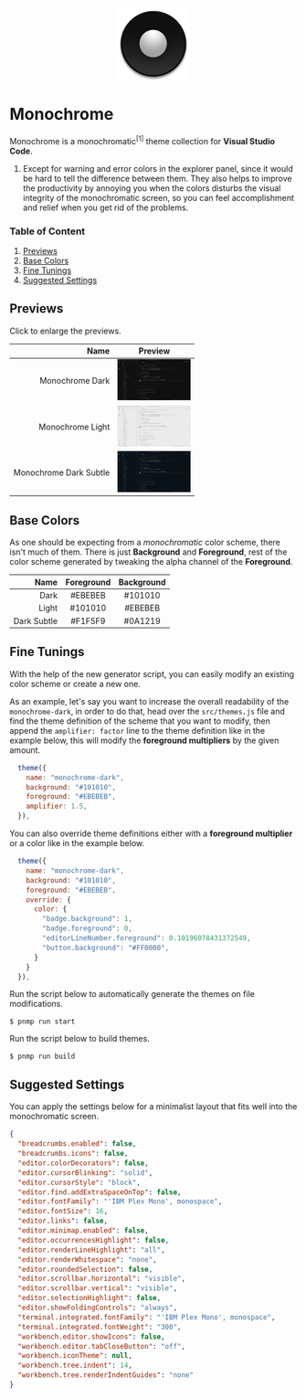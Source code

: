 <p align="center">
  <img src="./icon.png" width="128"/>
</p>

# Monochrome

Monochrome is a monochromatic<sup>[1]</sup> theme collection for **Visual Studio Code**.

1. Except for warning and error colors in the explorer panel, since it would be hard to tell the difference between them. They also helps to improve the productivity by annoying you when the colors disturbs the visual integrity of the monochromatic screen, so you can feel accomplishment and relief when you get rid of the problems.

### Table of Content

1. [Previews](#previews)
2. [Base Colors](#base-colors)
3. [Fine Tunings](#fine-tunings)
4. [Suggested Settings](#suggested-settings)

## Previews

Click to enlarge the previews.

|                   Name | Preview                                                                                              |
| ---------------------: | ---------------------------------------------------------------------------------------------------- |
|        Monochrome Dark | [<img src="./preview/monochrome-dark.png" width="128">](./preview/monochrome-dark.png)               |
|       Monochrome Light | [<img src="./preview/monochrome-light.png" width="128">](./preview/monochrome-light.png)             |
| Monochrome Dark Subtle | [<img src="./preview/monochrome-dark-subtle.png" width="128">](./preview/monochrome-dark-subtle.png) |

## Base Colors

As one should be expecting from a _monochromatic_ color scheme, there isn't much of them. There is just **Background** and **Foreground**, rest of the color scheme generated by tweaking the alpha channel of the **Foreground**.

|        Name | Foreground | Background |
| ----------: | :--------: | :--------: |
|        Dark |  #EBEBEB   |  #101010   |
|       Light |  #101010   |  #EBEBEB   |
| Dark Subtle |  #F1F5F9   |  #0A1219   |

## Fine Tunings

With the help of the new generator script, you can easily modify an existing color scheme or create a new one.

As an example, let's say you want to increase the overall readability of the `monochrome-dark`, in order to do that, head over the `src/themes.js` file and find the theme definition of the scheme that you want to modify, then append the `amplifier: factor` line to the theme definition like in the example below, this will modify the **foreground multipliers** by the given amount.

```javascript
  theme({
    name: "monochrome-dark",
    background: "#101010",
    foreground: "#EBEBEB",
    amplifier: 1.5,
  }),
```

You can also override theme definitions either with a **foreground multiplier** or a color like in the example below.

```javascript
  theme({
    name: "monochrome-dark",
    background: "#101010",
    foreground: "#EBEBEB",
    override: {
      color: {
        "badge.background": 1,
        "badge.foreground": 0,
        "editorLineNumber.foreground": 0.10196078431372549,
        "button.background": "#FF0000",
      }
    }
  }),
```

Run the script below to automatically generate the themes on file modifications.

```shell
$ pnmp run start
```

Run the script below to build themes.

```shell
$ pnmp run build
```

## Suggested Settings

You can apply the settings below for a minimalist layout that fits well into the monochromatic screen.

```json
{
  "breadcrumbs.enabled": false,
  "breadcrumbs.icons": false,
  "editor.colorDecorators": false,
  "editor.cursorBlinking": "solid",
  "editor.cursorStyle": "block",
  "editor.find.addExtraSpaceOnTop": false,
  "editor.fontFamily": "'IBM Plex Mono', monospace",
  "editor.fontSize": 16,
  "editor.links": false,
  "editor.minimap.enabled": false,
  "editor.occurrencesHighlight": false,
  "editor.renderLineHighlight": "all",
  "editor.renderWhitespace": "none",
  "editor.roundedSelection": false,
  "editor.scrollbar.horizontal": "visible",
  "editor.scrollbar.vertical": "visible",
  "editor.selectionHighlight": false,
  "editor.showFoldingControls": "always",
  "terminal.integrated.fontFamily": "'IBM Plex Mono', monospace",
  "terminal.integrated.fontWeight": "300",
  "workbench.editor.showIcons": false,
  "workbench.editor.tabCloseButton": "off",
  "workbench.iconTheme": null,
  "workbench.tree.indent": 14,
  "workbench.tree.renderIndentGuides": "none"
}
```
